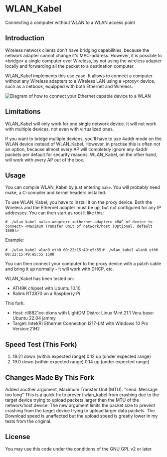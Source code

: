 # WLAN_Kabel

Connecting a computer without WLAN to a WLAN access point

## Introduction

Wireless network clients don't have bridging capabilities, because the network adapter cannot change it's MAC-address. However, it is possible to »bridge« a single computer over Wireless, by not using the wireless adapter locally and forwarding all the packet to a destination computer.

WLAN_Kabel implements this use case. It allows to connect a computer without any Wireless adapters to a Wireless LAN using a »proxy« device, such as a netbook, equipped with both Ethernet and Wireless.

![Diagram of how to connect your Ethernet capable device to a WLAN](wlan_kabel.png)

## Limitations

WLAN_Kabel will only work for one single network device. It will not work with multiple devices, not even with virtualized ones.

If you want to bridge multiple devices, you'll have to use 4addr mode on the WLAN device instead of WLAN_Kabel. However, in practise this is often not an option, because almost every AP will completely ignore any 4addr packets per default for security reasons. WLAN_Kabel, on the other hand, will work with every AP out of the box.


## Usage

You can compile WLAN_Kabel by just entering `make`. You will probably need make, a C-compiler and kernel headers installed.

To use WLAN_Kabel, you have to install it on the proxy device. Both the Wireless and the Ethernet adapter must be up, but not configured for any IP addresses. You can then start as root it like this:

`# ./wlan_kabel <wlan-adapter> <ethernet-adapter> <MAC of device to connect> <Maximum Transfer Unit of network/host (Optional, default 1500)>`

Example:

`# ./wlan_kabel wlan0 eth0 00:22:15:49:e5:55`
`# ./wlan_kabel wlan0 eth0 00:22:15:49:e5:55 1500`

You can then connect your computer to the proxy device with a patch cable and bring it up normally - it will work with DHCP, etc.

WLAN_Kabel has been tested on:

-  ATH9K chipset with Ubuntu 10.10 
-  Ralink RT2870 on a Raspberry Pi

This fork:

- Host: rtl8821ce-dkms with LightDM Distro: Linux Mint 21.1 Vera base: Ubuntu 22.04 jammy
- Target: Intel(R) Ethernet Connection I217-LM with Windows 10 Pro Version:21H2

## Speed Test (This Fork)
1.
    19.21 down  (within expected range)
    0.12 up     (under expected range)
2.
    19.0 down   (within expected range)
    0.14 up     (under expected range)

## Changes Made By This Fork

Added another argument, Maximum Transfer Unit (MTU).
"send: Message too long"
This is a quick fix to prevent wlan_kabel from crashing due to the target device trying to upload packets larger than the MTU of the network/host device.
The new argument limits the packet size to prevent crashing from the target device trying to upload larger data packets.
The Download speed is unaffected but the upload speed is greatly lower in my tests from the original.

## License

You may use this code under the conditions of the GNU GPL v2 or later.


